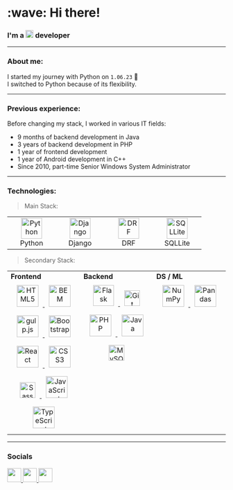<h1 align="left" id="macropower-title">:wave: Hi there!</h1>
<h3 align="left">I'm a <img src="https://raw.githubusercontent.com/danielcranney/readme-generator/main/public/icons/skills/python-colored.svg" width="18px" alt="Python"> developer</h3>

---

### About me:

I started my journey with Python on `1.06.23` 💪
<br>
I switched to Python because of its flexibility.

---

### Previous experience:

Before changing my stack, I worked in various IT fields:
*   9 months of backend development in Java
*   3 years of backend development in PHP
*   1 year of frontend development
*   1 year of Android development in C++
*   Since 2010, part-time Senior Windows System Administrator

---

### Technologies:

> Main Stack:
<table>
  <tr>
    <td align="center" width="96">
      <a href="https://www.python.org" target="_blank">
        <img src="https://raw.githubusercontent.com/danielcranney/readme-generator/main/public/icons/skills/python-colored.svg" width="48" height="48" alt="Python" />
      </a>
      <br>Python
    </td>
    <td align="center" width="96">
      <a href="https://www.djangoproject.com" target="_blank">
        <img src="https://raw.githubusercontent.com/danielcranney/readme-generator/main/public/icons/skills/django-colored.svg" width="48" height="48" alt="Django" />
      </a>
      <br>Django
    </td>
    <td align="center" width="96">
      <a href="https://www.django-rest-framework.org" target="_blank">
        <img src="https://raw.githubusercontent.com/danielcranney/readme-generator/main/public/icons/skills/django-colored.svg" width="48" height="48" alt="DRF" />
      </a>
      <br>DRF
    </td>
    <td align="center" width="96">
      <a href="https://www.sqlite.org/index.html">
        <img src="https://upload.wikimedia.org/wikipedia/commons/thumb/3/38/SQLite370.svg/764px-SQLite370.svg.png" width="48" height="48" alt="SQLLite" />
      </a>
      <br>SQLLite
    </td>
  </tr>
</table>

> Secondary Stack:
<table>
  <tr>
    <td valign="top" width="33%">
      <b>Frontend</b>
      <div align="center">  
        <a href="https://en.wikipedia.org/wiki/HTML5" target="_blank">
          <img style="margin: 10px" src="https://raw.githubusercontent.com/danielcranney/readme-generator/main/public/icons/skills/html5-colored.svg" alt="HTML5" height="50" />
        </a>  
        <a href="http://getbem.com/" target="_blank">
          <img style="margin: 10px" src="https://profilinator.rishav.dev/skills-assets/bem.svg" alt="BEM" height="50" />
        </a> 
        <a href="https://gulpjs.com/" target="_blank">
          <img style="margin: 10px" src="https://profilinator.rishav.dev/skills-assets/gulp-plain.svg" alt="gulp.js" height="50" />
        </a>
        <a href="https://getbootstrap.com/docs/3.4/javascript/" target="_blank">
          <img style="margin: 10px" src="https://profilinator.rishav.dev/skills-assets/bootstrap-plain.svg" alt="Bootstrap" height="50" />
        </a> 
        <a href="https://reactjs.org/" target="_blank">
          <img style="margin: 10px" src="https://profilinator.rishav.dev/skills-assets/react-original-wordmark.svg" alt="React" height="50" />
        </a>  
        <a href="https://www.w3schools.com/css/" target="_blank">
          <img style="margin: 10px" src="https://profilinator.rishav.dev/skills-assets/css3-original-wordmark.svg" alt="CSS3" height="50" />
        </a>  
        <a href="https://sass-lang.com/" target="_blank">
          <img style="margin: 10px" src="https://raw.githubusercontent.com/danielcranney/readme-generator/main/public/icons/skills/sass-colored.svg" width="36" height="36" alt="Sass" />
        </a>
        <a href="https://www.javascript.com/" target="_blank">
          <img style="margin: 10px" src="https://profilinator.rishav.dev/skills-assets/javascript-original.svg" alt="JavaScript" height="50" />
        </a>
        <a href="https://www.typescriptlang.org/" target="_blank">
          <img style="margin: 10px" src="https://profilinator.rishav.dev/skills-assets/typescript-original.svg" alt="TypeScript" height="50" />
        </a>  
      </div>
    </td>
    <td valign="top" width="33%">
      <b>Backend</b>
      <div align="center">
        <a href="https://isocpp.org/blog/category/news" target="_blank" rel="noreferrer">
          <img style="margin: 10px" src="https://raw.githubusercontent.com/danielcranney/readme-generator/main/public/icons/skills/cplusplus-colored.svg" width="48" height="48" alt="Flask" />
        </a> 
        <a href="https://git-scm.com/" target="_blank" rel="noreferrer">
          <img style="margin: 10px" src="https://raw.githubusercontent.com/danielcranney/readme-generator/main/public/icons/skills/git-colored.svg" width="36" height="36" alt="Git" />
        </a>
        <a href="https://www.php.net/" target="_blank">
          <img style="margin: 10px" src="https://profilinator.rishav.dev/skills-assets/php-original.svg" alt="PHP" height="50" />
        </a>
        <a href="https://www.java.com/" target="_blank">
          <img style="margin: 10px" src="https://profilinator.rishav.dev/skills-assets/java-original-wordmark.svg" alt="Java" height="50" />
        </a> 
        <a href="https://www.mysql.com/" target="_blank">
          <img style="margin: 10px" src="https://raw.githubusercontent.com/danielcranney/readme-generator/main/public/icons/skills/mysql-colored.svg" width="36" height="36" alt="MySQL" />
        </a>  
      </div>
    </td>
    <td valign="top" width="33%">
      <b>DS / ML</b>
      <div align="center"> 
        <a href="https://numpy.org" target="_blank">
          <img style="margin: 10px" src="https://numpy.org/images/logo.svg" alt="NumPy" height="50" />
        </a>
        <a href="https://pandas.pydata.org/" target="_blank">
          <img style="margin: 10px" src="https://pandas.pydata.org/static/img/pandas_white.svg" alt="Pandas" height="50" />
        </a>
<!--         <a href="https://opencv.org/" target="_blank">
          <img style="margin: 10px" src="https://profilinator.rishav.dev/skills-assets/opencv-icon.svg" alt="OpenCV" height="50" />
        </a>   -->
<!--         <a href="https://keras.io/" target="_blank">
          <img style="margin: 10px" src="https://profilinator.rishav.dev/skills-assets/keras.png" alt="Keras" height="50" />
        </a> -->
      </div>
    </td>
  </tr>
</table>  

---

### Socials
                                 
<p align="left">
  <a href="https://www.github.com/Elelion" target="_blank" rel="noreferrer">
    <picture>
      <source media="(prefers-color-scheme: dark)" srcset="https://raw.githubusercontent.com/danielcranney/readme-generator/main/public/icons/socials/github-dark.svg" />
      <source media="(prefers-color-scheme: light)" srcset="https://raw.githubusercontent.com/danielcranney/readme-generator/main/public/icons/socials/github.svg" />
      <img src="https://raw.githubusercontent.com/danielcranney/readme-generator/main/public/icons/socials/github.svg" width="32" height="32" />
    </picture>
  </a>
  <a href="https://www.linkedin.com/in/alexander-gints-b75046197/" target="_blank" rel="noreferrer">
    <picture>
      <source media="(prefers-color-scheme: dark)" srcset="https://raw.githubusercontent.com/danielcranney/readme-generator/main/public/icons/socials/linkedin-dark.svg" />
      <source media="(prefers-color-scheme: light)" srcset="https://raw.githubusercontent.com/danielcranney/readme-generator/main/public/icons/socials/linkedin.svg" />
      <img src="https://raw.githubusercontent.com/danielcranney/readme-generator/main/public/icons/socials/linkedin.svg" width="32" height="32" />
    </picture>
  </a>
  <a href="https://stepik.org/users/625604695/profile" target="_blank" rel="noreferrer">
    <picture>
      <source media="(prefers-color-scheme: dark)" srcset="https://stepik.org/static/frontend/topbar_logo.svg" />
      <source media="(prefers-color-scheme: light)" srcset="https://stepik.org/static/frontend/topbar_logo.svg" />
      <img src="https://stepik.org/static/frontend/topbar_logo.svg" width="32" height="32" />
    </picture>
  </a>
</p>

<!--
**Elelion/Elelion** is a ✨ _special_ ✨ repository because its `README.md` (this file) appears on your GitHub profile.

Here are some ideas to get you started:

- 🔭 I’m currently working on ...
- 🌱 I’m currently learning ...
- 👯 I’m looking to collaborate on ...
- 🤔 I’m looking for help with ...
- 💬 Ask me about ...
- 📫 How to reach me: ...
- 😄 Pronouns: ...
- ⚡ Fun fact: ...
-->
